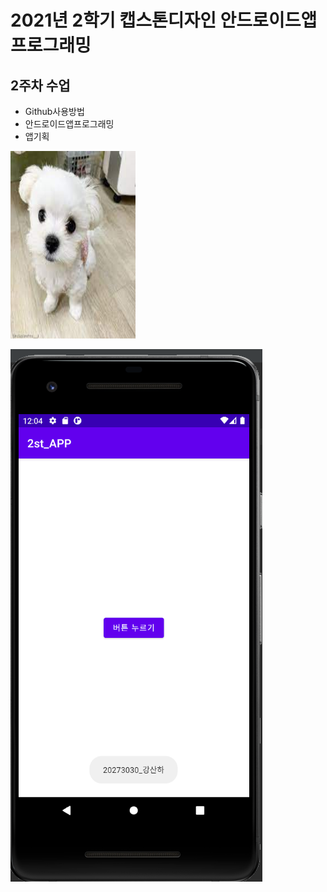 # 2021년 2학기 캡스톤디자인 안드로이드앱 프로그래밍

## 2주차 수업 
  - Github사용방법
  - 안드로이드앱프로그래밍
  - 앱기획


 <img width="200" height="300" src="./png/dog.jpg"></img>
 
 <img width="" height="" src="./png/20273030_02.png"></img>

